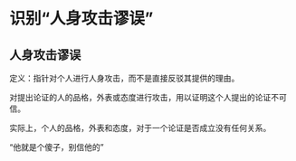 
# 识别“人身攻击谬误”

## 人身攻击谬误

定义：指针对个人进行人身攻击，而不是直接反驳其提供的理由。

对提出论证的人的品格，外表或态度进行攻击，用以证明这个人提出的论证不可信。

实际上，个人的品格，外表和态度，对于一个论证是否成立没有任何关系。

“他就是个傻子，别信他的”